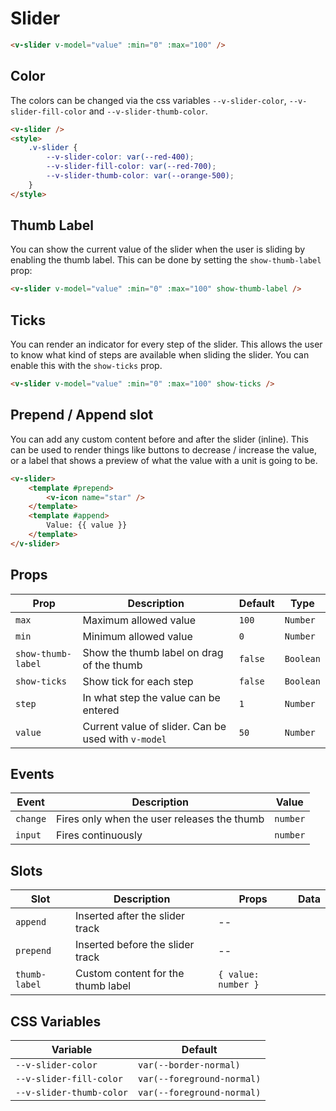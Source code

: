 # Slider

```html
<v-slider v-model="value" :min="0" :max="100" />
```

## Color

The colors can be changed via the css variables `--v-slider-color`, `--v-slider-fill-color` and `--v-slider-thumb-color`.

```html
<v-slider />
<style>
	.v-slider {
		--v-slider-color: var(--red-400);
		--v-slider-fill-color: var(--red-700);
		--v-slider-thumb-color: var(--orange-500);
	}
</style>
```

## Thumb Label

You can show the current value of the slider when the user is sliding by enabling the thumb label. This can be done by setting the `show-thumb-label` prop:

```html
<v-slider v-model="value" :min="0" :max="100" show-thumb-label />
```

## Ticks

You can render an indicator for every step of the slider. This allows the user to know what kind of steps are available when sliding the slider. You can enable this with the `show-ticks` prop.

```html
<v-slider v-model="value" :min="0" :max="100" show-ticks />
```

## Prepend / Append slot

You can add any custom content before and after the slider (inline). This can be used to render things like buttons to decrease / increase the value, or a label that shows a preview of what the value with a unit is going to be.

```html
<v-slider>
	<template #prepend>
		<v-icon name="star" />
	</template>
	<template #append>
		Value: {{ value }}
	</template>
</v-slider>
```

## Props
| Prop               | Description                                         | Default | Type      |
|--------------------|-----------------------------------------------------|---------|-----------|
| `max`              | Maximum allowed value                               | `100`   | `Number`  |
| `min`              | Minimum allowed value                               | `0`     | `Number`  |
| `show-thumb-label` | Show the thumb label on drag of the thumb           | `false` | `Boolean` |
| `show-ticks`       | Show tick for each step                             | `false` | `Boolean` |
| `step`             | In what step the value can be entered               | `1`     | `Number`  |
| `value`            | Current value of slider. Can be used with `v-model` | `50`    | `Number`  |

## Events
| Event    | Description                                 | Value    |
|----------|---------------------------------------------|----------|
| `change` | Fires only when the user releases the thumb | `number` |
| `input`  | Fires continuously                          | `number` |

## Slots
| Slot                    | Description                        | Props               | Data |
|-------------------------|------------------------------------|---------------------|------|
| `append`                | Inserted after the slider track    | --                  |      |
| `prepend`               | Inserted before the slider track   | --                  |      |
| `thumb-label`           | Custom content for the thumb label | `{ value: number }` |      |

## CSS Variables
| Variable                 | Default                    |
|--------------------------|----------------------------|
| `--v-slider-color`       | `var(--border-normal)`     |
| `--v-slider-fill-color`  | `var(--foreground-normal)` |
| `--v-slider-thumb-color` | `var(--foreground-normal)` |
